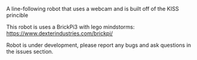 A line-following robot that uses a webcam and is built off of the KISS princible

This robot is uses a BrickPi3 with lego mindstorms: https://www.dexterindustries.com/brickpi/

Robot is under development, please report any bugs and ask questions in the issues section.
